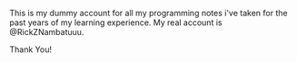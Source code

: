 This is my dummy account for all my programming notes i've taken for the past years of my learning experience.
My real account is @RickZNambatuuu.

Thank You!
